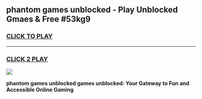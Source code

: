 
## phantom games unblocked - Play Unblocked Gmaes & Free #53kg9
<h3>
<a href="https://news.freeplayer.one?title=phantom_games_unblocked&ref=03M">CLICK TO PLAY</a></h3>
<hr>

<h3>
<a href="https://news.freeplayer.one?title=phantom_games_unblocked&ref=03M">CLICK 2 PLAY</a>
  
</h3>

<a href="https://news.freeplayer.one?title=phantom_games_unblocked&ref=03M"><img src="https://clearcache.store/games.png"></a>


**phantom games unblocked games unblocked: Your Gateway to Fun and Accessible Online Gaming**
